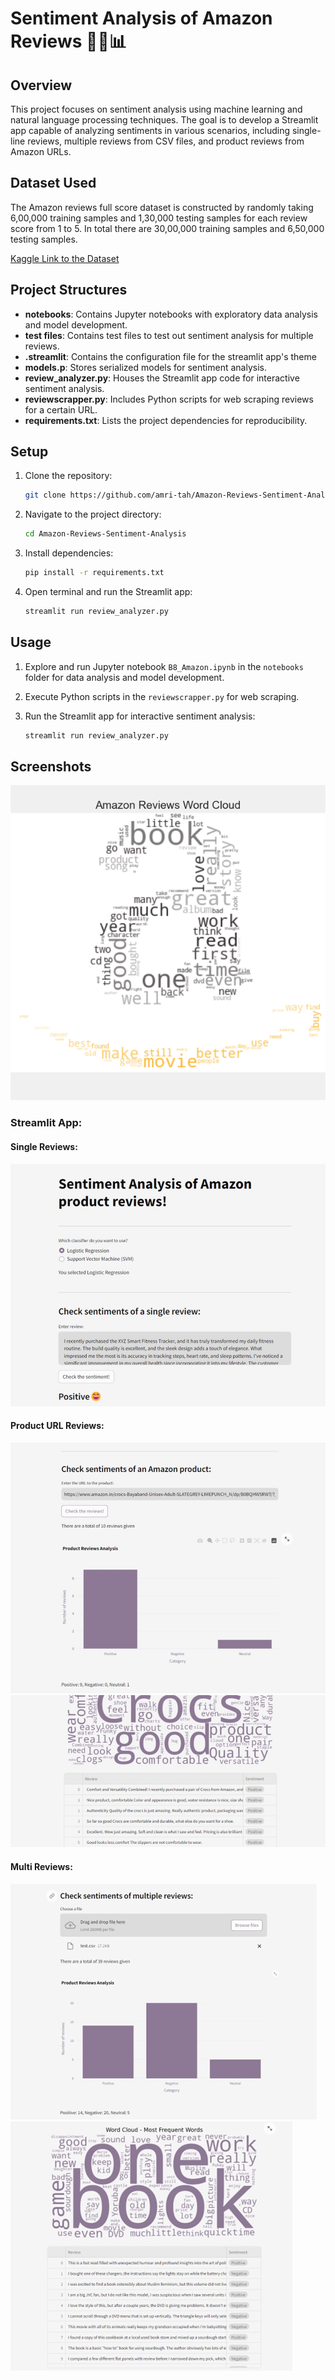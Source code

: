 # Sentiment Analysis of Amazon Reviews 🛒📝📊

## Overview

This project focuses on sentiment analysis using machine learning and natural language processing techniques. The goal is to develop a Streamlit app capable of analyzing sentiments in various scenarios, including single-line reviews, multiple reviews from CSV files, and product reviews from Amazon URLs.

## Dataset Used

The Amazon reviews full score dataset is constructed by randomly taking 6,00,000 training samples and 1,30,000 testing samples for each review score from 1 to 5. In total there are 30,00,000 training samples and 6,50,000 testing samples.

[Kaggle Link to the Dataset](https://www.kaggle.com/datasets/bittlingmayer/amazonreviews/data)


## Project Structures

- **notebooks**: Contains Jupyter notebooks with exploratory data analysis and model development.
- **test files**: Contains test files to test out sentiment analysis for multiple reviews.
- **.streamlit**: Contains the configuration file for the streamlit app's theme
- **models.p**: Stores serialized models for sentiment analysis.
- **review_analyzer.py**: Houses the Streamlit app code for interactive sentiment analysis.
- **reviewscrapper.py**: Includes Python scripts for web scraping reviews for a certain URL.
- **requirements.txt**: Lists the project dependencies for reproducibility.

  
## Setup

1. Clone the repository:

    ```bash
    git clone https://github.com/amri-tah/Amazon-Reviews-Sentiment-Analysis.git
    ```

2. Navigate to the project directory:

    ```bash
    cd Amazon-Reviews-Sentiment-Analysis
    ```

3. Install dependencies:

    ```bash
    pip install -r requirements.txt
    ```

4. Open terminal and run the Streamlit app:
    ```bash
    streamlit run review_analyzer.py
    ```

## Usage

1. Explore and run Jupyter notebook `B8_Amazon.ipynb` in the `notebooks` folder for data analysis and model development.

2. Execute Python scripts in the `reviewscrapper.py` for web scraping.

3. Run the Streamlit app for interactive sentiment analysis:

    ```bash
    streamlit run review_analyzer.py
    ```

## Screenshots

![](screenshots/wordcloud.png)

### Streamlit App:
#### Single Reviews:
![](screenshots/single-review.jpg)

#### Product URL Reviews:
![](screenshots/url-review-1.jpg)
![](screenshots/url-review-2.jpg)

#### Multi Reviews:
![](screenshots/multi-review-1.jpg)
![](screenshots/multi-review-2.jpg)
